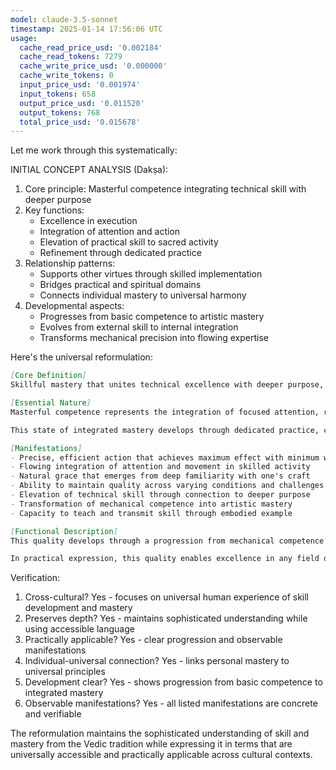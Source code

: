 ```yaml
---
model: claude-3.5-sonnet
timestamp: 2025-01-14 17:56:06 UTC
usage:
  cache_read_price_usd: '0.002184'
  cache_read_tokens: 7279
  cache_write_price_usd: '0.000000'
  cache_write_tokens: 0
  input_price_usd: '0.001974'
  input_tokens: 658
  output_price_usd: '0.011520'
  output_tokens: 768
  total_price_usd: '0.015678'
---
```


Let me work through this systematically:

INITIAL CONCEPT ANALYSIS (Dakṣa):
1. Core principle: Masterful competence integrating technical skill with deeper purpose
2. Key functions: 
   - Excellence in execution
   - Integration of attention and action
   - Elevation of practical skill to sacred activity
   - Refinement through dedicated practice
3. Relationship patterns:
   - Supports other virtues through skilled implementation
   - Bridges practical and spiritual domains
   - Connects individual mastery to universal harmony
4. Developmental aspects:
   - Progresses from basic competence to artistic mastery
   - Evolves from external skill to internal integration
   - Transforms mechanical precision into flowing expertise

Here's the universal reformulation:

```markdown
[Core Definition]
Skillful mastery that unites technical excellence with deeper purpose, manifesting as the capacity to act with precision, grace, and appropriate force while maintaining full presence and integration of attention. This quality transforms ordinary competence into artistry through the marriage of practical expertise with higher understanding.

[Essential Nature]
Masterful competence represents the integration of focused attention, refined skill, and purposeful action. It goes beyond mere technical proficiency to encompass a state of flowing expertise where knowledge, action, and awareness unite. This quality enables the transformation of any activity—from the mundane to the profound—into an expression of excellence that serves both practical and higher purposes.

This state of integrated mastery develops through dedicated practice, constant refinement, and the cultivation of present-centered awareness in action. It manifests as a dynamic balance of precision and fluidity, effort and ease, technical excellence and artistic grace.

[Manifestations]
- Precise, efficient action that achieves maximum effect with minimum waste
- Flowing integration of attention and movement in skilled activity
- Natural grace that emerges from deep familiarity with one's craft
- Ability to maintain quality across varying conditions and challenges
- Elevation of technical skill through connection to deeper purpose
- Transformation of mechanical competence into artistic mastery
- Capacity to teach and transmit skill through embodied example

[Functional Description]
This quality develops through a progression from mechanical competence to integrated mastery. Initially, it manifests as technical precision and reliability in specific domains of action. Through dedicated practice and the cultivation of present awareness, it evolves into a more comprehensive state of expertise where skill becomes second nature, attention remains unfragmented, and action flows naturally from understanding.

In practical expression, this quality enables excellence in any field of endeavor while transforming the very nature of skilled action. It manifests as grace under pressure, precision without rigidity, and the ability to respond appropriately to changing circumstances while maintaining consistent quality. This creates a foundation for both practical achievement and personal development, as technical mastery becomes a vehicle for deeper growth.
```

Verification:
1. Cross-cultural? Yes - focuses on universal human experience of skill development and mastery
2. Preserves depth? Yes - maintains sophisticated understanding while using accessible language
3. Practically applicable? Yes - clear progression and observable manifestations
4. Individual-universal connection? Yes - links personal mastery to universal principles
5. Development clear? Yes - shows progression from basic competence to integrated mastery
6. Observable manifestations? Yes - all listed manifestations are concrete and verifiable

The reformulation maintains the sophisticated understanding of skill and mastery from the Vedic tradition while expressing it in terms that are universally accessible and practically applicable across cultural contexts.